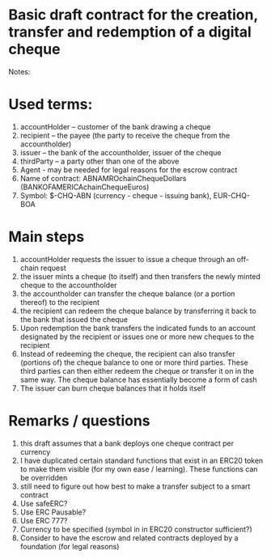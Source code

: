 # Basic draft contract for the creation, transfer and redemption of a digital cheque

Notes:

# Used terms:

1. accountHolder – customer of the bank drawing a cheque
2. recipient – the payee (the party to receive the cheque from the accountholder)
3. issuer – the bank of the accountholder, issuer of the cheque
4. thirdParty – a party other than one of the above
5. Agent - may be needed for legal reasons for the escrow contract
6. Name of contract: ABNAMROchainChequeDollars (BANKOFAMERICAchainChequeEuros)
7. Symbol: $-CHQ-ABN (currency - cheque - issuing bank), EUR-CHQ-BOA


# Main steps

1. accountHolder requests the issuer to issue a cheque through an off-chain request
2. the issuer mints a cheque (to itself) and then transfers the newly minted cheque to the accountholder  
3. the accountholder can transfer the cheque balance (or a portion thereof) to the recipient
5. the recipient can redeem the cheque balance by transferring it back to the bank that issued the cheque	
6.	Upon redemption the bank transfers the indicated funds to an account designated by the recipient or issues one or more new cheques to the recipient 
7. Instead of redeeming the cheque, the recipient can also transfer (portions of) the cheque balance to one or more third parties. These third parties can then either redeem the cheque or transfer it on in the same way. The cheque balance has essentially become a form of cash
8.	The issuer can burn cheque balances that it holds itself

# Remarks / questions

1. this draft assumes that a bank deploys one cheque contract per currency
2. I have duplicated certain standard functions that exist in an ERC20 token to make them visible (for my own ease / learning). These functions can be overridden
3. still need to figure out how best to make a transfer subject to a smart contract 
4. Use safeERC?
5. Use ERC Pausable?
6. Use ERC 777?
7. Currency to be specified (symbol in in ERC20 constructor sufficient?)
8. Consider to have the escrow and related contracts deployed by a foundation (for legal reasons)

